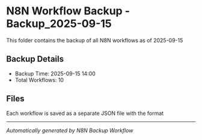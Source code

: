# N8N Workflow Backup - Backup_2025-09-15

This folder contains the backup of all N8N workflows as of 2025-09-15

## Backup Details
- Backup Time: 2025-09-15 14:00
- Total Workflows: 10

## Files
Each workflow is saved as a separate JSON file with the format

---
*Automatically generated by N8N Backup Workflow*